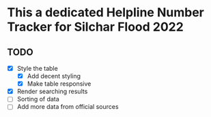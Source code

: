 # This a dedicated Helpline Number Tracker for Silchar Flood 2022

## TODO
- [x] Style the table
  - [x] Add decent styling
  - [x] Make table responsive
- [x] Render searching results
- [ ] Sorting of data
- [ ] Add more data from official sources
